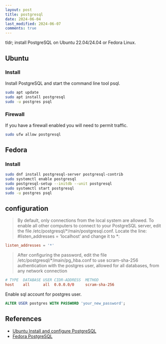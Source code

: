 ```yaml
---
layout: post
title: postgresql
date: 2024-06-04
last_modified: 2024-06-07
comments: true
---
```


tldr; install PostgreSQL on Ubuntu 22.04/24.04 or Fedora Linux.

## Ubuntu

### Install

Install PostgreSQL and start the command line tool psql.

```bash
sudo apt update
sudo apt install postgresql
sudo -u postgres psql
```

### Firewall

If you have a firewall enabled you will need to permit traffic.

```bash
sudo ufw allow postgresql
```

## Fedora

### Install

```bash
sudo dnf install postgresql-server postgresql-contrib
sudo systemctl enable postgresql
sudo postgresql-setup --initdb --unit postgresql
sudo systemctl start postgresql
sudo -u postgres psql
```

## configuration


> By default, only connections from the local system are allowed. To enable all other computers to connect to your PostgreSQL server, edit the file /etc/postgresql/*/main/postgresql.conf. Locate the line: #listen_addresses = ‘localhost’ and change it to *:

```conf
listen_addresses = '*'
```

> After configuring the password, edit the file /etc/postgresql/*/main/pg_hba.conf to use scram-sha-256 authentication with the postgres user, allowed for all databases, from any network connection

```conf
# TYPE  DATABASE USER CIDR-ADDRESS  METHOD
host    all      all  0.0.0.0/0     scram-sha-256
```

Enable sql account for postgres user.

```sql
ALTER USER postgres WITH PASSWORD 'your_new_password';
```

## References


* [Ubuntu Install and configure PostgreSQL](https://ubuntu.com/server/docs/install-and-configure-postgresql)
* [Fedora PostgreSQL](https://docs.fedoraproject.org/en-US/quick-docs/postgresql/)


